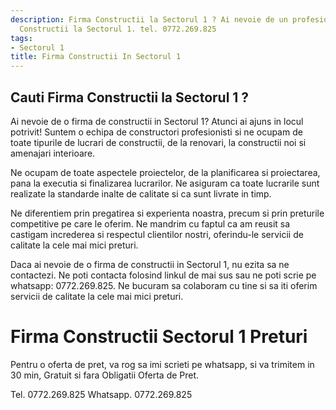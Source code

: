 ```yaml
---
description: Firma Constructii la Sectorul 1 ? Ai nevoie de un profesionist in Firma
  Constructii la Sectorul 1. tel. 0772.269.825
tags:
- Sectorul 1
title: Firma Constructii In Sectorul 1
---
```



## Cauti Firma Constructii la Sectorul 1 ?

Ai nevoie de o firma de constructii in Sectorul 1? Atunci ai ajuns in locul potrivit! Suntem o echipa de constructori profesionisti si ne ocupam de toate tipurile de lucrari de constructii, de la renovari, la constructii noi si amenajari interioare.

Ne ocupam de toate aspectele proiectelor, de la planificarea si proiectarea, pana la executia si finalizarea lucrarilor. Ne asiguram ca toate lucrarile sunt realizate la standarde inalte de calitate si ca sunt livrate in timp.

Ne diferentiem prin pregatirea si experienta noastra, precum si prin preturile competitive pe care le oferim. Ne mandrim cu faptul ca am reusit sa castigam increderea si respectul clientilor nostri, oferindu-le servicii de calitate la cele mai mici preturi.

Daca ai nevoie de o firma de constructii in Sectorul 1, nu ezita sa ne contactezi. Ne poti contacta folosind linkul de mai sus sau ne poti scrie pe whatsapp: 0772.269.825. Ne bucuram sa colaboram cu tine si sa iti oferim servicii de calitate la cele mai mici preturi.

# Firma Constructii Sectorul 1 Preturi
Pentru o oferta de pret, va rog sa imi scrieti pe whatsapp, si va trimitem in 30 min, Gratuit si fara Obligatii Oferta de Pret.

Tel. 0772.269.825
Whatsapp. 0772.269.825